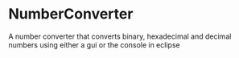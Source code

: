 # NumberConverter
A number converter that converts binary, hexadecimal and decimal numbers using either a gui or the console in eclipse
